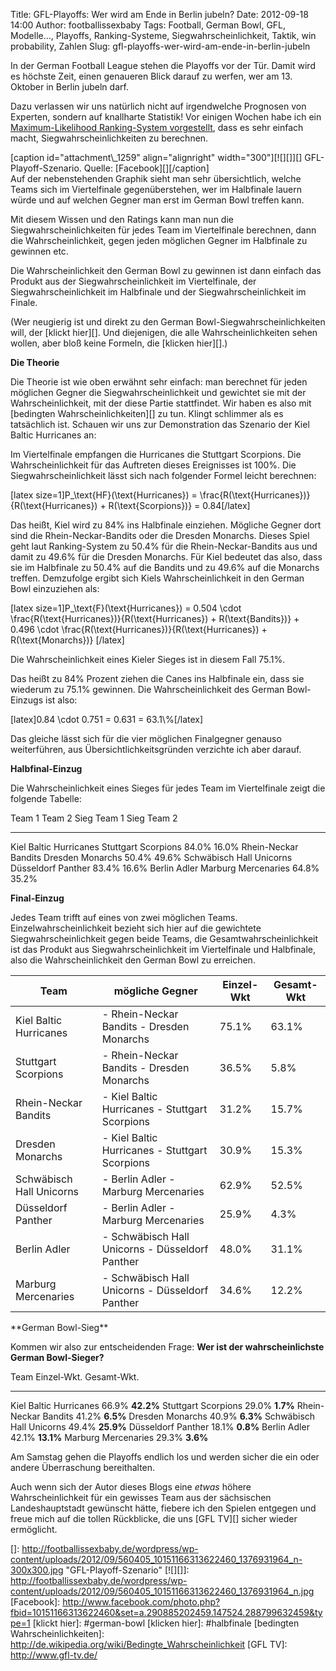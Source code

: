 Title: GFL-Playoffs: Wer wird am Ende in Berlin jubeln?
Date: 2012-09-18 14:00
Author: footballissexbaby
Tags: Football, German Bowl, GFL, Modelle..., Playoffs, Ranking-Systeme, Siegwahrscheinlichkeit, Taktik, win probability, Zahlen
Slug: gfl-playoffs-wer-wird-am-ende-in-berlin-jubeln

In der German Football League stehen die Playoffs vor der Tür. Damit
wird es höchste Zeit, einen genaueren Blick darauf zu werfen, wer am 13.
Oktober in Berlin jubeln darf.

Dazu verlassen wir uns natürlich nicht auf irgendwelche Prognosen von
Experten, sondern auf knallharte Statistik! Vor einigen Wochen habe ich
ein [Maximum-Likelihood Ranking-System vorgestellt][], dass es sehr
einfach macht, Siegwahrscheinlichkeiten zu berechnen.

<div>
[caption id="attachment\_1259" align="alignright" width="300"][![][]][]
GFL-Playoff-Szenario. Quelle: [Facebook][][/caption]

</div>
Auf der nebenstehenden Graphik sieht man sehr übersichtlich, welche
Teams sich im Viertelfinale gegenüberstehen, wer im Halbfinale lauern
würde und auf welchen Gegner man erst im German Bowl treffen kann.

Mit diesem Wissen und den Ratings kann man nun die
Siegwahrscheinlichkeiten für jedes Team im Viertelfinale berechnen, dann
die Wahrscheinlichkeit, gegen jeden möglichen Gegner im Halbfinale zu
gewinnen etc.

Die Wahrscheinlichkeit den German Bowl zu gewinnen ist dann einfach das
Produkt aus der Siegwahrscheinlichkeit im Viertelfinale, der
Siegwahrscheinlichkeit im Halbfinale und der Siegwahrscheinlichkeit im
Finale.

(Wer neugierig ist und direkt zu den German
Bowl-Siegwahrscheinlichkeiten will, der [klickt hier][]. Und diejenigen,
die alle Wahrscheinlichkeiten sehen wollen, aber bloß keine Formeln, die
[klicken hier][].)

**Die Theorie**

Die Theorie ist wie oben erwähnt sehr einfach: man berechnet für jeden
möglichen Gegner die Siegwahrscheinlichkeit und gewichtet sie mit der
Wahrscheinlichkeit, mit der diese Partie stattfindet. Wir haben es also
mit [bedingten Wahrscheinlichkeiten][] zu tun. Klingt schlimmer als es
tatsächlich ist. Schauen wir uns zur Demonstration das Szenario der Kiel
Baltic Hurricanes an:

Im Viertelfinale empfangen die Hurricanes die Stuttgart Scorpions. Die
Wahrscheinlichkeit für das Auftreten dieses Ereignisses ist 100%. Die
Siegwahrscheinlichkeit lässt sich nach folgender Formel leicht
berechnen:

[latex size=1]P\_\\text{HF}(\\text{Hurricanes}) =
\\frac{R(\\text{Hurricanes})}{R(\\text{Hurricanes}) +
R(\\text{Scorpions})} = 0.84[/latex]

Das heißt, Kiel wird zu 84% ins Halbfinale einziehen. Mögliche Gegner
dort sind die Rhein-Neckar-Bandits oder die Dresden Monarchs. Dieses
Spiel geht laut Ranking-System zu 50.4% für die Rhein-Neckar-Bandits aus
und damit zu 49.6% für die Dresden Monarchs. Für Kiel bedeutet das also,
dass sie im Halbfinale zu 50.4% auf die Bandits und zu 49.6% auf die
Monarchs treffen. Demzufolge ergibt sich Kiels Wahrscheinlichkeit in den
German Bowl einzuziehen als:

[latex size=1]P\_\\text{F}(\\text{Hurricanes}) = 0.504 \\cdot
\\frac{R(\\text{Hurricanes})}{R(\\text{Hurricanes}) +
R(\\text{Bandits})} + 0.496 \\cdot
\\frac{R(\\text{Hurricanes})}{R(\\text{Hurricanes}) +
R(\\text{Monarchs})} [/latex]

Die Wahrscheinlichkeit eines Kieler Sieges ist in diesem Fall 75.1%.

Das heißt zu 84% Prozent ziehen die Canes ins Halbfinale ein, dass sie
wiederum zu 75.1% gewinnen. Die Wahrscheinlichkeit des German
Bowl-Einzugs ist also:

[latex]0.84 \\cdot 0.751 = 0.631 = 63.1\\%[/latex]

Das gleiche lässt sich für die vier möglichen Finalgegner genauso
weiterführen, aus Übersichtlichkeitsgründen verzichte ich aber darauf.

<a name="halbfinale">**Halbfinal-Einzug**</a>

Die Wahrscheinlichkeit eines Sieges für jedes Team im Viertelfinale
zeigt die folgende Tabelle:

  Team 1                     Team 2                Sieg Team 1   Sieg Team 2
  -------------------------- --------------------- ------------- -------------
  Kiel Baltic Hurricanes     Stuttgart Scorpions   84.0%         16.0%
  Rhein-Neckar Bandits       Dresden Monarchs      50.4%         49.6%
  Schwäbisch Hall Unicorns   Düsseldorf Panther    83.4%         16.6%
  Berlin Adler               Marburg Mercenaries   64.8%         35.2%

**Final-Einzug**

Jedes Team trifft auf eines von zwei möglichen Teams.
Einzelwahrscheinlichkeit bezieht sich hier auf die gewichtete
Siegwahrscheinlichkeit gegen beide Teams, die Gesamtwahrscheinlichkeit
ist das Produkt aus Siegwahrscheinlichkeit im Viertelfinale und
Halbfinale, also die Wahrscheinlichkeit den German Bowl zu erreichen.

<table>
<thead>
<tr>
<th>
Team

</th>
<th>
mögliche Gegner

</th>
<th>
Einzel-Wkt

</th>
<th>
Gesamt-Wkt

</th>
</tr>
</thead>
<tbody>
<tr>
<td>
Kiel Baltic Hurricanes

</td>
<td>
-   Rhein-Neckar Bandits
-   Dresden Monarchs

</td>
<td>
75.1%

</td>
<td>
63.1%

</td>
</tr>
<tr>
<td>
Stuttgart Scorpions

</td>
<td>
-   Rhein-Neckar Bandits
-   Dresden Monarchs

</td>
<td>
36.5%

</td>
<td>
5.8%

</td>
</tr>
<tr>
<td>
Rhein-Neckar Bandits

</td>
<td>
-   Kiel Baltic Hurricanes
-   Stuttgart Scorpions

</td>
<td>
31.2%

</td>
<td>
15.7%

</td>
</tr>
<tr>
<td>
Dresden Monarchs

</td>
<td>
-   Kiel Baltic Hurricanes
-   Stuttgart Scorpions

</td>
<td>
30.9%

</td>
<td>
15.3%

</td>
</tr>
<tr>
<td>
Schwäbisch Hall Unicorns

</td>
<td>
-   Berlin Adler
-   Marburg Mercenaries

</td>
<td>
62.9%

</td>
<td>
52.5%

</td>
</tr>
<tr>
<td>
Düsseldorf Panther

</td>
<td>
-   Berlin Adler
-   Marburg Mercenaries

</td>
<td>
25.9%

</td>
<td>
4.3%

</td>
</tr>
<tr>
<td>
Berlin Adler

</td>
<td>
-   Schwäbisch Hall Unicorns
-   Düsseldorf Panther

</td>
<td>
48.0%

</td>
<td>
31.1%

</td>
</tr>
<tr>
<td>
Marburg Mercenaries

</td>
<td>
-   Schwäbisch Hall Unicorns
-   Düsseldorf Panther

</td>
<td>
34.6%

</td>
<td>
12.2%

</td>
</tr>
</tbody>
</table>
<a name="german-bowl">**German Bowl-Sieg**</a>

Kommen wir also zur entscheidenden Frage: **Wer ist der
wahrscheinlichste German Bowl-Sieger?**

  Team                       Einzel-Wkt.   Gesamt-Wkt.
  -------------------------- ------------- -------------
  Kiel Baltic Hurricanes     66.9%         **42.2%**
  Stuttgart Scorpions        29.0%         **1.7%**
  Rhein-Neckar Bandits       41.2%         **6.5%**
  Dresden Monarchs           40.9%         **6.3%**
  Schwäbisch Hall Unicorns   49.4%         **25.9%**
  Düsseldorf Panther         18.1%         **0.8%**
  Berlin Adler               42.1%         **13.1%**
  Marburg Mercenaries        29.3%         **3.6%**

Am Samstag gehen die Playoffs endlich los und werden sicher die ein oder
andere Überraschung bereithalten.

Auch wenn sich der Autor dieses Blogs eine *etwas* höhere
Wahrscheinlichkeit für ein gewisses Team aus der sächsischen
Landeshauptstadt gewünscht hätte, fiebere ich den Spielen entgegen und
freue mich auf die tollen Rückblicke, die uns [GFL TV][] sicher wieder
ermöglicht.

  [Maximum-Likelihood Ranking-System vorgestellt]: http://footballissexbaby.de/wordpress/2012/08/yet-another-ranking-system/
    "Yet Another Ranking System"
  []: http://footballissexbaby.de/wordpress/wp-content/uploads/2012/09/560405_10151166313622460_1376931964_n-300x300.jpg
    "GFL-Playoff-Szenario"
  [![][]]: http://footballissexbaby.de/wordpress/wp-content/uploads/2012/09/560405_10151166313622460_1376931964_n.jpg
  [Facebook]: http://www.facebook.com/photo.php?fbid=10151166313622460&set=a.290885202459.147524.288799632459&type=1
  [klickt hier]: #german-bowl
  [klicken hier]: #halbfinale
  [bedingten Wahrscheinlichkeiten]: http://de.wikipedia.org/wiki/Bedingte_Wahrscheinlichkeit
  [GFL TV]: http://www.gfl-tv.de/

